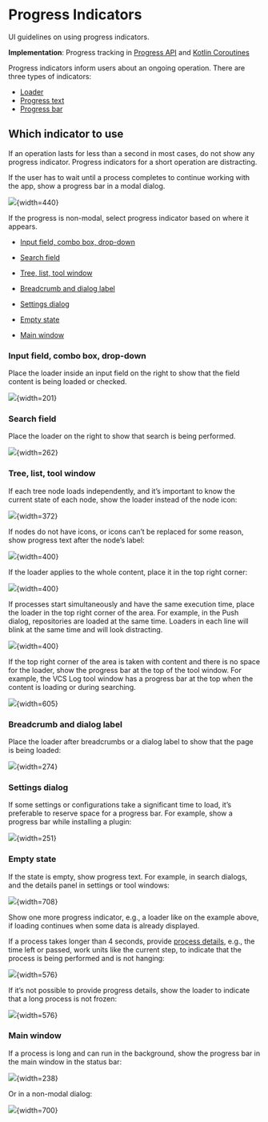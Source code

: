 <!-- Copyright 2000-2024 JetBrains s.r.o. and contributors. Use of this source code is governed by the Apache 2.0 license. -->

# Progress Indicators

<link-summary>UI guidelines on using progress indicators.</link-summary>

<tldr>

**Implementation**: Progress tracking in [Progress API](background_processes.md#tracking-progress) and [Kotlin Coroutines](coroutine_execution_contexts.md#progress-reporting)

</tldr>

Progress indicators inform users about an ongoing operation. There are three types of indicators:

* [Loader](loader.md)
* [Progress text](progress_text.md)
* [Progress bar](progress_bar.md)

## Which indicator to use

If an operation lasts for less than a second in most cases, do not show any progress indicator. Progress indicators for a short operation are distracting.

If the user has to wait until a process completes to continue working with the app, show a progress bar in a modal dialog.

![](progress_dialog.png){width=440}

If the progress is non-modal, select progress indicator based on where it appears.

* [Input field, combo box, drop-down](#input-field-combo-box-drop-down)

* [Search field](#search-field)

* [Tree, list, tool window](#tree-list-tool-window)

* [Breadcrumb and dialog label](#breadcrumb-and-dialog-label)

* [Settings dialog](#settings-dialog)

* [Empty state](#empty-state)

* [Main window](#main-window)

### Input field, combo box, drop-down

Place the loader inside an input field on the right to show that the field content is being loaded or checked.

![](combo_box_loader.png){width=201}

### Search field

Place the loader on the right to show that search is being performed.

![](search_field_loader.png){width=262}

### Tree, list, tool window

If each tree node loads independently, and it’s important to know the current state of each node, show the loader instead of the node icon:

![](tree_loader_icon.png){width=372}

If nodes do not have icons, or icons can’t be replaced for some reason, show progress text after the node’s label:

![](tree_text.png){width=400}

If the loader applies to the whole content, place it in the top right corner:

![](tree_loader_corner.png){width=400}

If processes start simultaneously and have the same execution time, place the loader in the top right corner of the area.
For example, in the <control>Push</control> dialog, repositories are loaded at the same time.
Loaders in each line will blink at the same time and will look distracting.

![](tree_loader_push.png){width=400}

If the top right corner of the area is taken with content and there is no space for the loader, show the progress bar at the top of the tool window.
For example, the VCS Log tool window has a progress bar at the top when the content is loading or during searching.

![](progress_tool_window.png){width=605}

### Breadcrumb and dialog label

Place the loader after breadcrumbs or a dialog label to show that the page is being loaded:

![](breadcrumb_loader.png){width=274}

### Settings dialog

If some settings or configurations take a significant time to load, it’s preferable to reserve space for a progress bar.
For example, show a progress bar while installing a plugin:

![](settings_loader.png){width=251}

### Empty state

If the state is empty, show progress text. For example, in search dialogs, and the details panel in settings or tool windows:

![](empty_state_text.png){width=708}

Show one more progress indicator, e.g., a loader like on the example above, if loading continues when some data is already displayed.

If a process takes longer than 4 seconds, provide [process details](progress_text.md#details), e.g., the time left or passed, work units
like the current step, to indicate that the process is being performed and is not hanging:

![](empty_state_details.png){width=576}

If it’s not possible to provide progress details, show the loader to indicate that a long process is not frozen:

![](empty_state_loader.png){width=576}

### Main window

If a process is long and can run in the background, show the progress bar in the main window in the status bar:

![](status_bar_progress.png){width=238}

Or in a non-modal dialog:

![](tasks_dialog.png){width=700}
